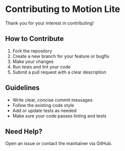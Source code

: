 # Contributing to Motion Lite

Thank you for your interest in contributing!

## How to Contribute

1. Fork the repository
2. Create a new branch for your feature or bugfix
3. Make your changes
4. Run tests and lint your code
5. Submit a pull request with a clear description

## Guidelines
- Write clear, concise commit messages
- Follow the existing code style
- Add or update tests as needed
- Make sure your code passes linting and tests

## Need Help?
Open an issue or contact the maintainer via GitHub.
